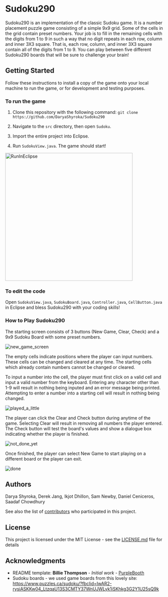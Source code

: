 # Sudoku290

Sudoku290 is an implementation of the classic Sudoku game. It is a number placement puzzle game consisting of a simple 9x9 grid. Some of the cells in the grid contain preset numbers. Your job is to fill in the remaining cells with the digits from 1 to 9 in such a way that no digit repeats in each row, column and inner 3X3 square. That is, each row, column, and inner 3X3 square contain all of the digits from 1 to 9. You can play between five different Sudoku290 boards that will be sure to challenge your brain!

## Getting Started

Follow these instructions to install a copy of the game onto your local machine to run the game, or for development and testing purposes.

### To run the game 

1. Clone this repository with the following command:
`git clone https://github.com/DaryaShyroka/Sudoku290`

2. Navigate to the `src` directory, then open `Sudoku`.

2. Import the entire project into Eclipse.

3. Run `SudokuView.java`. The game should start!

<img width="406" alt="RunInEclipse" src="https://user-images.githubusercontent.com/35867610/54786394-215d0a00-4bff-11e9-9536-148c92151ef9.PNG">

### To edit the code

Open `SudokuView.java`, `SudokuBoard.java`, `Controller.java`, `CellButton.java` in Eclipse and bless Sudoku290 with your coding skills!

### How to Play Sudoku290
The starting screen consists of 3 buttons (New Game, Clear, Check) and a 9x9 Sudoku Board with some preset numbers.

![new_game_screen](https://user-images.githubusercontent.com/46885386/54781800-ac380780-4bf3-11e9-8ec4-f0c10efc6fe8.jpg)

The empty cells indicate positions where the player can input numbers. These cells can be changed and cleared at any time. The starting cells which already contain numbers cannot be changed or cleared. 

To input a number into the cell, the player must first click on a valid cell and input a valid number from the keyboard. Entering any character other than 1-9 will result in nothing being inputed and an error message being printed. Attempting to enter a number into a starting cell will result in nothing being changed.

![played_a_little](https://user-images.githubusercontent.com/46885386/54781905-f4efc080-4bf3-11e9-8ea9-c906556eff23.jpg)

The player can click the Clear and Check button during anytime of the game. Selecting Clear will result in removing all numbers the player entered. The Check button will test the board's values and show a dialogue box indicating whether the player is finished. 

![not_done_yet](https://user-images.githubusercontent.com/46885386/54782065-662f7380-4bf4-11e9-802c-5b472f81d718.jpg)

Once finished, the player can select New Game to start playing on a different board or the player can exit.

![done](https://user-images.githubusercontent.com/46885386/54782084-6fb8db80-4bf4-11e9-955c-c47a11f84fcb.jpg)

## Authors

Darya Shyroka, Derek Jang, Ikjot Dhillon, Sam Newby, Daniel Ceniceros, Saadaf Chowdhury

See also the list of [contributors](https://github.com/your/project/contributors) who participated in this project.

## License

This project is licensed under the MIT License - see the [LICENSE.md](LICENSE.md) file for details

## Acknowledgments

* README template: **Billie Thompson** - *Initial work* - [PurpleBooth](https://github.com/PurpleBooth)
* Sudoku boards - we used game boards from this lovely site: https://www.puzzles.ca/sudoku/?fbclid=IwAR2-rysiASKKw04_LtzqaU13S3CMTY37WnUJWLyk1iSKhkg3G2Y1U25sQ9k
